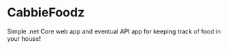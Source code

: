 # CabbieFoodz
Simple .net Core web app and eventual API app for keeping track of food in your house!
